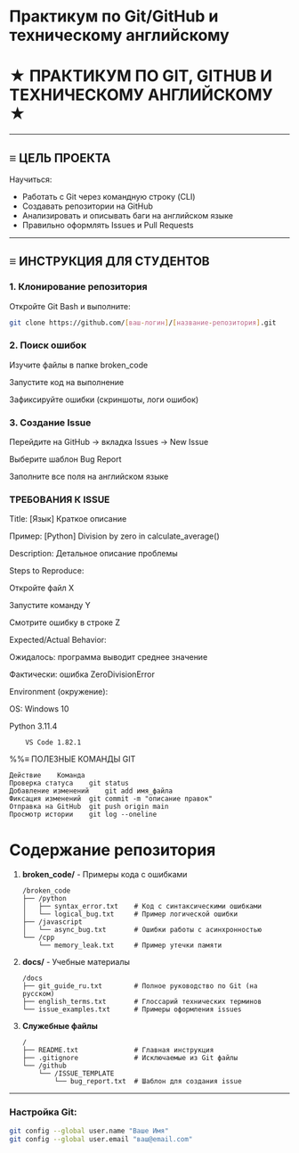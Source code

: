 # Практикум по Git/GitHub и техническому английскому

# ★ ПРАКТИКУМ ПО GIT, GITHUB И ТЕХНИЧЕСКОМУ АНГЛИЙСКОМУ ★

---

## ≡ ЦЕЛЬ ПРОЕКТА

Научиться:

- Работать с Git через командную строку (CLI)
- Создавать репозитории на GitHub
- Анализировать и описывать баги на английском языке
- Правильно оформлять Issues и Pull Requests

---

## ≡ ИНСТРУКЦИЯ ДЛЯ СТУДЕНТОВ

### 1. Клонирование репозитория

Откройте Git Bash и выполните:

```bash
git clone https://github.com/[ваш-логин]/[название-репозитория].git
```

### 2. Поиск ошибок

Изучите файлы в папке broken_code

Запустите код на выполнение

Зафиксируйте ошибки (скриншоты, логи ошибок)

### 3. Создание Issue

Перейдите на GitHub → вкладка Issues → New Issue

Выберите шаблон Bug Report

Заполните все поля на английском языке

### ТРЕБОВАНИЯ К ISSUE

Title: [Язык] Краткое описание

Пример: [Python] Division by zero in calculate_average()

Description: Детальное описание проблемы

Steps to Reproduce:

Откройте файл X

Запустите команду Y

Смотрите ошибку в строке Z

Expected/Actual Behavior:

Ожидалось: программа выводит среднее значение

Фактически: ошибка ZeroDivisionError

Environment (окружение):

OS: Windows 10

Python 3.11.4

        VS Code 1.82.1

%%≡ ПОЛЕЗНЫЕ КОМАНДЫ GIT

```
Действие	Команда
Проверка статуса	git status
Добавление изменений	git add имя_файла
Фиксация изменений	git commit -m "описание правок"
Отправка на GitHub	git push origin main
Просмотр истории	git log --oneline
```


# Содержание репозитория

1. **broken_code/** - Примеры кода с ошибками
    ```
    /broken_code
    ├── /python
    │   ├── syntax_error.txt    # Код с синтаксическими ошибками
    │   └── logical_bug.txt     # Пример логической ошибки
    ├── /javascript
    │   └── async_bug.txt       # Ошибки работы с асинхронностью
    └── /cpp
        └── memory_leak.txt     # Пример утечки памяти
    ```

2. **docs/** - Учебные материалы
    ```
    /docs
    ├── git_guide_ru.txt        # Полное руководство по Git (на русском)
    ├── english_terms.txt       # Глоссарий технических терминов
    └── issue_examples.txt      # Примеры оформления issues
    ```

3. **Служебные файлы**
    ```
    /
    ├── README.txt              # Главная инструкция
    ├── .gitignore              # Исключаемые из Git файлы
    └── /github
        └── /ISSUE_TEMPLATE
            └── bug_report.txt  # Шаблон для создания issue
    ```

---

### Настройка Git:

```bash
git config --global user.name "Ваше Имя"
git config --global user.email "ваш@email.com"
```
